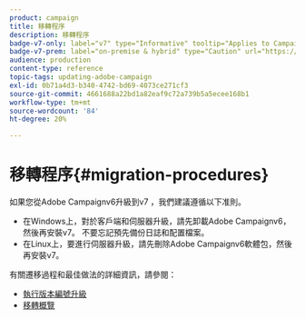 ```yaml
---
product: campaign
title: 移轉程序
description: 移轉程序
badge-v7-only: label="v7" type="Informative" tooltip="Applies to Campaign Classic v7 only"
badge-v7-prem: label="on-premise & hybrid" type="Caution" url="https://experienceleague.adobe.com/docs/campaign-classic/using/installing-campaign-classic/architecture-and-hosting-models/hosting-models-lp/hosting-models.html" tooltip="Applies to on-premise and hybrid deployments only"
audience: production
content-type: reference
topic-tags: updating-adobe-campaign
exl-id: 0b71a4d3-b340-4742-bd69-4073ce271cf3
source-git-commit: 4661688a22bd1a82eaf9c72a739b5a5ecee168b1
workflow-type: tm+mt
source-wordcount: '84'
ht-degree: 20%

---
```


# 移轉程序{#migration-procedures}



如果您從Adobe Campaignv6升級到v7 ，我們建議遵循以下准則。

* 在Windows上，對於客戶端和伺服器升級，請先卸載Adobe Campaignv6，然後再安裝v7。 不要忘記預先備份日誌和配置檔案。
* 在Linux上，要進行伺服器升級，請先刪除Adobe Campaignv6軟體包，然後再安裝v7。

有關遷移過程和最佳做法的詳細資訊，請參閱：

* [執行版本編號升級](https://helpx.adobe.com/tw/campaign/kb/acc-build-upgrade.html)
* [移轉概覽](../../migration/using/about-migration.md)
